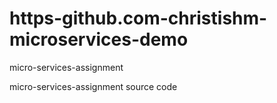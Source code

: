 # https-github.com-christishm-microservices-demo
micro-services-assignment

micro-services-assignment source code
